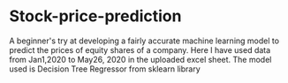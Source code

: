 # Stock-price-prediction
A beginner's try at developing a fairly accurate machine learning model to predict the prices of equity shares of a company.
Here I have used data from Jan1,2020 to May26, 2020 in the uploaded excel sheet.
The model used is Decision Tree Regressor from sklearn library

